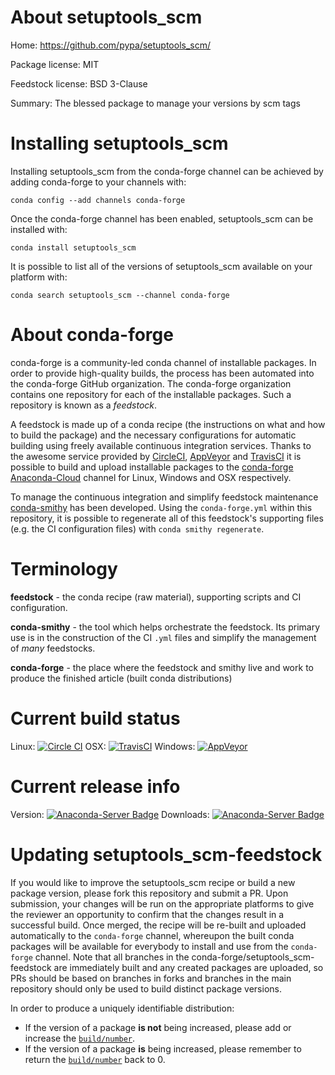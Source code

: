 About setuptools_scm
====================

Home: https://github.com/pypa/setuptools_scm/

Package license: MIT

Feedstock license: BSD 3-Clause

Summary: The blessed package to manage your versions by scm tags



Installing setuptools_scm
=========================

Installing setuptools_scm from the conda-forge channel can be achieved by adding conda-forge to your channels with:

```
conda config --add channels conda-forge
```

Once the conda-forge channel has been enabled, setuptools_scm can be installed with:

```
conda install setuptools_scm
```

It is possible to list all of the versions of setuptools_scm available on your platform with:

```
conda search setuptools_scm --channel conda-forge
```


About conda-forge
=================

conda-forge is a community-led conda channel of installable packages.
In order to provide high-quality builds, the process has been automated into the
conda-forge GitHub organization. The conda-forge organization contains one repository
for each of the installable packages. Such a repository is known as a *feedstock*.

A feedstock is made up of a conda recipe (the instructions on what and how to build
the package) and the necessary configurations for automatic building using freely
available continuous integration services. Thanks to the awesome service provided by
[CircleCI](https://circleci.com/), [AppVeyor](http://www.appveyor.com/)
and [TravisCI](https://travis-ci.org/) it is possible to build and upload installable
packages to the [conda-forge](https://anaconda.org/conda-forge)
[Anaconda-Cloud](http://docs.anaconda.org/) channel for Linux, Windows and OSX respectively.

To manage the continuous integration and simplify feedstock maintenance
[conda-smithy](http://github.com/conda-forge/conda-smithy) has been developed.
Using the ``conda-forge.yml`` within this repository, it is possible to regenerate all of
this feedstock's supporting files (e.g. the CI configuration files) with ``conda smithy regenerate``.


Terminology
===========

**feedstock** - the conda recipe (raw material), supporting scripts and CI configuration.

**conda-smithy** - the tool which helps orchestrate the feedstock.
                   Its primary use is in the construction of the CI ``.yml`` files
                   and simplify the management of *many* feedstocks.

**conda-forge** - the place where the feedstock and smithy live and work to
                  produce the finished article (built conda distributions)

Current build status
====================

Linux: [![Circle CI](https://circleci.com/gh/conda-forge/setuptools_scm-feedstock.svg?style=shield)](https://circleci.com/gh/conda-forge/setuptools_scm-feedstock)
OSX: [![TravisCI](https://travis-ci.org/conda-forge/setuptools_scm-feedstock.svg?branch=master)](https://travis-ci.org/conda-forge/setuptools_scm-feedstock)
Windows: [![AppVeyor](https://ci.appveyor.com/api/projects/status/github/conda-forge/setuptools_scm-feedstock?svg=True)](https://ci.appveyor.com/project/conda-forge/setuptools-scm-feedstock/branch/master)

Current release info
====================
Version: [![Anaconda-Server Badge](https://anaconda.org/conda-forge/setuptools_scm/badges/version.svg)](https://anaconda.org/conda-forge/setuptools_scm)
Downloads: [![Anaconda-Server Badge](https://anaconda.org/conda-forge/setuptools_scm/badges/downloads.svg)](https://anaconda.org/conda-forge/setuptools_scm)


Updating setuptools_scm-feedstock
=================================

If you would like to improve the setuptools_scm recipe or build a new
package version, please fork this repository and submit a PR. Upon submission,
your changes will be run on the appropriate platforms to give the reviewer an
opportunity to confirm that the changes result in a successful build. Once
merged, the recipe will be re-built and uploaded automatically to the
`conda-forge` channel, whereupon the built conda packages will be available for
everybody to install and use from the `conda-forge` channel.
Note that all branches in the conda-forge/setuptools_scm-feedstock are
immediately built and any created packages are uploaded, so PRs should be based
on branches in forks and branches in the main repository should only be used to
build distinct package versions.

In order to produce a uniquely identifiable distribution:
 * If the version of a package **is not** being increased, please add or increase
   the [``build/number``](http://conda.pydata.org/docs/building/meta-yaml.html#build-number-and-string).
 * If the version of a package **is** being increased, please remember to return
   the [``build/number``](http://conda.pydata.org/docs/building/meta-yaml.html#build-number-and-string)
   back to 0.
